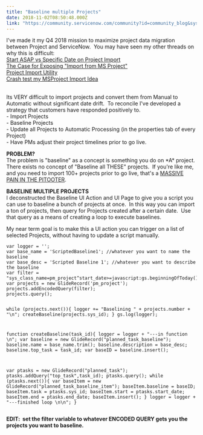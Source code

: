 ```yaml
---
title: "Baseline multiple Projects"
date: 2018-11-02T08:50:48.000Z
link: "https://community.servicenow.com/community?id=community_blog&sys_id=d5faeb49db2da7005d782183ca96191a"
---
```

<p>I&#39;ve made it my Q4 2018 mission to maximize project data migration between Project and ServiceNow.  You may have seen my other threads on why this is difficult:<br /><a href="community?id&#61;community_question&amp;sys_id&#61;32a4f423db7a5bc00be6a345ca961919" rel="nofollow">Start ASAP vs Specific Date on Project Import<br /></a><a class="ng-binding" href="community?id&#61;community_blog&amp;sys_id&#61;a4fb177edb6b5f4423f4a345ca96197b" rel="nofollow">The Case for Exposing &#34;Import from MS Project&#34;<br /></a><a class="ng-binding" href="community?id&#61;community_question&amp;sys_id&#61;cb00e991dbdb57805ed4a851ca96194a" rel="nofollow">Project Import Utility</a><a class="ng-binding" href="community?id&#61;community_blog&amp;sys_id&#61;a4fb177edb6b5f4423f4a345ca96197b" rel="nofollow"><br /></a><a class="ng-binding" href="community?id&#61;community_question&amp;sys_id&#61;d7e40e7ddbc79b84f7fca851ca96199a" rel="nofollow">Crash test my MSProject Import Idea<br /></a><a class="ng-binding" href="community?id&#61;community_blog&amp;sys_id&#61;a4fb177edb6b5f4423f4a345ca96197b" rel="nofollow"><br /></a></p>
<p>Its VERY difficult to import projects and convert them from Manual to Automatic without significant date drift.  To reconcile I&#39;ve developed a strategy that customers have responded positively to.<br />- Import Projects<br />- Baseline Projects<br />- Update all Projects to Automatic Processing (in the properties tab of every Project)<br />- Have PMs adjust their project timelines prior to go live.</p>
<p><strong>PROBLEM?</strong><br />The problem is &#34;baseline&#34; as a concept is something you do on *A* project.  There exists no concept of &#34;Baseline all THESE&#34; projects.  If you&#39;re like me, and you need to import 100&#43; projects prior to go live, that&#39;s a <span style="text-decoration: underline;">MASSIVE PAIN IN THE PITOOTER</span>.</p>
<p><strong>BASELINE MULTIPLE PROJECTS</strong><br />I deconstructed the Baseline UI Action and UI Page to give you a script you can use to baseline a bunch of projects at once.  In this way you can import a ton of projects, then query for Projects created after a certain date.  Use that query as a means of creating a loop to execute baselines.</p>
<p>My near term goal is to make this a UI action you can trigger on a list of selected Projects, without having to update a script manually.</p>
<pre class="language-markup"><code>var logger &#61; &#39;&#39;;
var base_name &#61; &#39;ScriptedBaseline1&#39;; //whatever you want to name the baseline
var base_desc &#61; &#39;Scripted Baseline 1&#39;; //whatever you want to describe the baseline
var filter &#61; &#34;sys_class_name&#61;pm_project^start_date&gt;&#61;javascript:gs.beginningOfToday()&#34;;
var projects &#61; new GlideRecord(&#39;pm_project&#39;);
projects.addEncodedQuery(filter);
projects.query();

while (projects.next()){
  logger &#43;&#61; &#34;Baselining &#34; &#43; projects.number &#43; &#34;\n&#34;;
  createBaseline(projects.sys_id); 
}
gs.log(logger);


function createBaseline(task_id){
  logger &#61; logger &#43; &#34;---in function \n&#34;;
  var baseline &#61; new GlideRecord(&#34;planned_task_baseline&#34;);
  baseline.name &#61; base_name.trim();
  baseline.description &#61; base_desc;
  baseline.top_task &#61; task_id;
  var baseID &#61; baseline.insert();
  
  var ptasks &#61; new GlideRecord(&#34;planned_task&#34;);
  ptasks.addQuery(&#34;top_task&#34;,task_id);
  ptasks.query();
  while (ptasks.next()){
    var baseItem &#61; new GlideRecord(&#34;planned_task_baseline_item&#34;);
    baseItem.baseline &#61; baseID;
    baseItem.task &#61; ptasks.sys_id;
    baseItem.start &#61; ptasks.start_date;
    baseItem.end &#61; ptasks.end_date;
    baseItem.insert();
  }
  logger &#61; logger &#43; &#34;---finished loop \n\n&#34;;
}
</code></pre>
<p><strong>EDIT:  set the filter variable to whatever ENCODED QUERY gets you the projects you want to baseline.</strong></p>